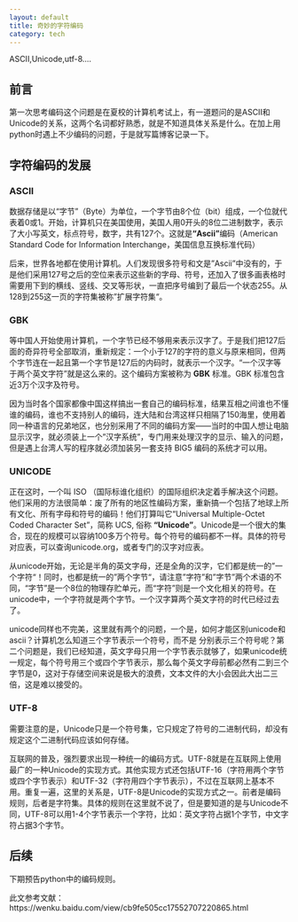 ```yaml
---
layout: default
title: 奇妙的字符编码
category: tech
---
```

ASCII,Unicode,utf-8....


<h2>前言</h2>
<p>第一次思考编码这个问题是在夏校的计算机考试上，有一道题问的是ASCII和Unicode的关系，这两个名词都好熟悉，就是不知道具体关系是什么。在加上用python时遇上不少编码的问题，于是就写篇博客记录一下。
<h2>字符编码的发展</h2>
<h3>ASCII</h3>
<p>数据存储是以“字节”（Byte）为单位，一个字节由8个位（bit）组成，一个位就代表着0或1。开始，计算机只在美国使用，美国人用0开头的8位二进制数字，表示了大小写英文，标点符号，数字，共有127个。这就是<b>“Ascii”</b>编码（American Standard Code for Information Interchange，美国信息互换标准代码）
<p>后来，世界各地都在使用计算机。人们发现很多符号和文是”Ascii”中没有的，于是他们采用127号之后的空位来表示这些新的字母、符号，还加入了很多画表格时需要用下到的横线、竖线、交叉等形状，一直把序号编到了最后一个状态255。从128到255这一页的字符集被称”扩展字符集“。
<h3>GBK</h3>
<p>等中国人开始使用计算机，一个字节已经不够用来表示汉字了。于是我们把127后面的奇异符号全部取消，重新规定：一个小于127的字符的意义与原来相同，但两个字节连在一起且第一个字节是127后的内码时，就表示一个汉字。“一个汉字等于两个英文字符”就是这么来的。这个编码方案被称为 <b>GBK</b> 标准。GBK 标准包含近3万个汉字及符号。
<p>因为当时各个国家都像中国这样搞出一套自己的编码标准，结果互相之间谁也不懂谁的编码，谁也不支持别人的编码，连大陆和台湾这样只相隔了150海里，使用着同一种语言的兄弟地区，也分别采用了不同的编码方案——当时的中国人想让电脑显示汉字，就必须装上一个”汉字系统”，专门用来处理汉字的显示、输入的问题，但是遇上台湾人写的程序就必须加装另一套支持 BIG5 编码的系统才可以用。
<h3>UNICODE</h3>
<p>正在这时，一个叫 ISO （国际标谁化组织）的国际组织决定着手解决这个问题。他们采用的方法很简单：废了所有的地区性编码方案，重新搞一个包括了地球上所有文化、所有字母和符号的编码！他们打算叫它“Universal Multiple-Octet Coded Character Set”，简称 UCS, 俗称 <b>“Unicode”</b>。Unicode是一个很大的集合，现在的规模可以容纳100多万个符号。每个符号的编码都不一样。具体的符号对应表，可以查询unicode.org，或者专门的汉字对应表。
<p>从unicode开始，无论是半角的英文字母，还是全角的汉字，它们都是统一的”一个字符“！同时，也都是统一的”两个字节“，请注意”字符”和”字节”两个术语的不同，“字节”是一个8位的物理存贮单元，而“字符”则是一个文化相关的符号。在unicode中，一个字符就是两个字节。一个汉字算两个英文字符的时代已经过去了。
<p>unicode同样也不完美，这里就有两个的问题，一个是，如何才能区别unicode和ascii？计算机怎么知道三个字节表示一个符号，而不是
分别表示三个符号呢？第二个问题是，我们已经知道，英文字母只用一个字节表示就够了，如果unicode统一规定，每个符号用三个或四个字节表示，那么每个英文字母前都必然有二到三个字节是0，这对于存储空间来说是极大的浪费，文本文件的大小会因此大出二三倍，这是难以接受的。
<h3>UTF-8</h3>
<p>需要注意的是，Unicode只是一个符号集，它只规定了符号的二进制代码，却没有规定这个二进制代码应该如何存储。
<p>互联网的普及，强烈要求出现一种统一的编码方式。UTF-8就是在互联网上使用最广的一种Unicode的实现方式。其他实现方式还包括UTF-16（字符用两个字节或四个字节表示）和UTF-32（字符用四个字节表示），不过在互联网上基本不用。重复一遍，这里的关系是，UTF-8是Unicode的实现方式之一。前者是编码规则，后者是字符集。具体的规则在这里就不说了，但是要知道的是与Unicode不同，UTF-8可以用1-4个字节表示一个字符，比如：英文字符占据1个字节，中文字符占据3个字节。
<h2>后续</h2>
<p>下期预告python中的编码规则。
<p>此文参考文献：https://wenku.baidu.com/view/cb9fe505cc17552707220865.html
  
 
<div id="container">
<link rel="stylesheet" href="https://imsun.github.io/gitment/style/default.css">
<script src="https://imsun.github.io/gitment/dist/gitment.browser.js"></script>
<script>
     const gitment = new Gitment({
      id: '{{ filename }}', // optional
      owner: 'Timelordlulu',
      repo: 'Timelordlulu.github.io',
      oauth: {
      client_id: 'f575554aa69f6f3a7fe6',
       client_secret: '573da4d988e74a9d87982055157e2aa060c6de8b',
       },
        // ...
        // For more available options, check out the documentation below
      })
      
  gitment.render('comments')
</script>
</div>
